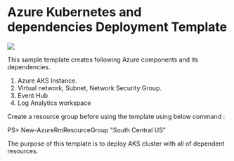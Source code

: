 ﻿# Azure Kubernetes and dependencies Deployment Template

<a href="https://azuredeploy.net/" target="_blank">
    <img src="https://azurecomcdn.azureedge.net/mediahandler/acomblog/media/Default/blog/deploybutton.png"/>
</a>


This sample template creates following Azure components and its dependencies.

1. Azure AKS Instance.
2. Virtual network, Subnet, Network Security Group.
3. Event Hub
4. Log Analytics workspace

Create a resource group before using the template using below command :

PS> New-AzureRmResourceGroup <PERF-Tan-SI-RG-02> "South Central US"

The purpose of this template is to deploy AKS cluster with all of dependent resources.


